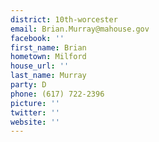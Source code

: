 ```yaml
---
district: 10th-worcester
email: Brian.Murray@mahouse.gov
facebook: ''
first_name: Brian
hometown: Milford
house_url: ''
last_name: Murray
party: D
phone: (617) 722-2396
picture: ''
twitter: ''
website: ''
---
```

